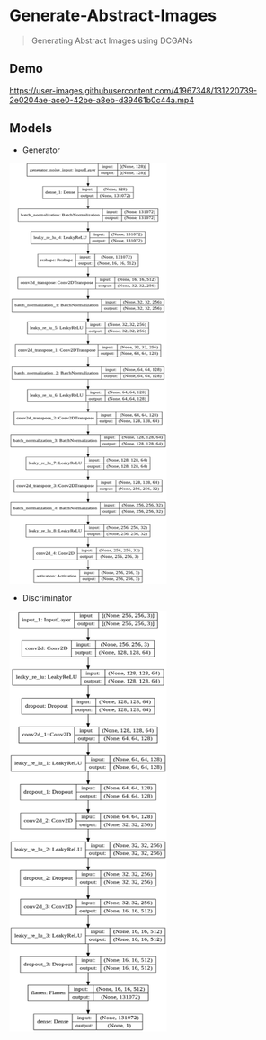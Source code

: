 # Generate-Abstract-Images

> Generating Abstract Images using DCGANs

## Demo

https://user-images.githubusercontent.com/41967348/131220739-2e0204ae-ace0-42be-a8eb-d39461b0c44a.mp4

## Models

* Generator
<img height=750 width=280 src="assets/generator.png">

* Discriminator
<img height=750 width=280 src="assets/discriminator.png">

